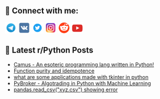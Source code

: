 ## 🔎 Connect with me:
[<img src="https://github.com/bullbesh/bullbesh/blob/main/images/Telegram.png" width="32" height="32" />](https://t.me/bullbesh)
[<img src="https://github.com/bullbesh/bullbesh/blob/main/images/VK.png" width="32" height="32" />](https://vk.com/bullbesh)
[<img src="https://github.com/bullbesh/bullbesh/blob/main/images/Twitter.png" width="32" height="32" />](https://twitter.com/bullbesh1)
[<img src="https://github.com/bullbesh/bullbesh/blob/main/images/Instagram.png" width="32" height="32" />](https://www.instagram.com/bullbesh)
[<img src="https://github.com/bullbesh/bullbesh/blob/main/images/Reddit.png" width="32" height="32" />](https://www.reddit.com/user/bullbesh)
[<img src="https://github.com/bullbesh/bullbesh/blob/main/images/YouTube.png" width="32" height="32" />](https://www.youtube.com/channel/UCtfjRs6uzgq5mfm8S06WTcg)

## 📕 Latest r/Python Posts
<!-- BLOG-POST-LIST:START -->
- [Camus - An esoteric programming lang written in Python!](https://www.reddit.com/r/Python/comments/11hf0o9/camus_an_esoteric_programming_lang_written_in/)
- [Function purity and idempotence](https://www.reddit.com/r/Python/comments/11heaaw/function_purity_and_idempotence/)
- [what are some applications made with tkinter in python](https://www.reddit.com/r/Python/comments/11hcdpn/what_are_some_applications_made_with_tkinter_in/)
- [PyBroker - Algotrading in Python with Machine Learning](https://www.reddit.com/r/Python/comments/11hbstv/pybroker_algotrading_in_python_with_machine/)
- [pandas.read_csv&lpar;&quot;xyz.csv&quot;&rpar; showing error](https://www.reddit.com/r/Python/comments/11hbk8t/pandasread_csvxyzcsv_showing_error/)
<!-- BLOG-POST-LIST:END -->
